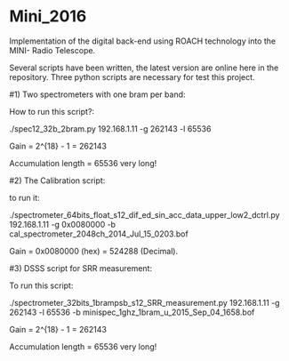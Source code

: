 # Mini_2016
Implementation of the digital back-end using ROACH technology into the MINI- Radio Telescope.

Several scripts have been written, the latest version are online here in the repository. Three python scripts are necessary for test this project.

#1) Two spectrometers with one bram per band: 

How to run this script?:

./spec12_32b_2bram.py 192.168.1.11 -g 262143 -l 65536

Gain = 2^{18} - 1 = 262143

Accumulation length = 65536 very long!

#2) The Calibration script:

to run it:

./spectrometer_64bits_float_s12_dif_ed_sin_acc_data_upper_low2_dctrl.py 192.168.1.11  -g 0x0080000 -b cal_spectrometer_2048ch_2014_Jul_15_0203.bof

Gain = 0x0080000 (hex) = 524288 (Decimal).

#3) DSSS script for SRR measurement:

To run this script:

./spectrometer_32bits_1brampsb_s12_SRR_measurement.py 192.168.1.11 -g 262143 
-l 65536 -b minispec_1ghz_1bram_u_2015_Sep_04_1658.bof

Gain = 2^{18} - 1 = 262143

Accumulation length = 65536 very long!

